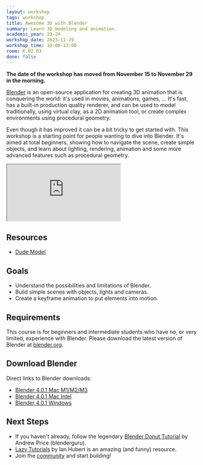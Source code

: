 ```yaml
---
layout: workshop
tags: workshop
title: Awesome 3D with Blender
summary: Learn 3D modeling and animation.
academic_year: 23-24
workshop_date: 2023-11-29
workshop_time: 10:00-13:00
room: K.02.03
done: false
---
```


**The date of the workshop has moved from November 15 to November 29 in the morning.**

[Blender](https://www.blender.org/) is an open-source application for creating 3D animation that is conquering the world: it's used in movies, animations, games, ... It's fast, has a built-in production quality renderer, and can be used to model traditionally, using virtual clay, as a 2D animation tool, or create complex environments using procedural geometry.

Even though it has improved it can be a bit tricky to get started with. This workshop is a starting point for people wanting to dive into Blender. It's aimed at total beginners, showing how to navigate the scene, create simple objects, and learn about lighting, rendering, animation and some more advanced features such as procedural geometry.

<div class="embed-responsive embed-responsive-16by9">
  <iframe class="embed-responsive-item" src="https://www.youtube.com/embed/QRqY_20ti9A"></iframe>
</div>

## Resources

- [Dude Model](https://enigmeta.s3.amazonaws.com/code-space/21-22-blender-workshop/male_standing.blend)

## Goals

- Understand the possibilities and limitations of Blender.
- Build simple scenes with objects, lights and cameras.
- Create a keyframe animation to put elements into motion.

## Requirements

This course is for beginners and intermediate students who have no, or very limited, experience with Blender. Please download the latest version of Blender at [blender.org](https://www.blender.org/).

## Download Blender

Direct links to Blender downloads:

- [Blender 4.0.1 Mac M1/M2/M3](https://codespacehelp.s3.amazonaws.com/workshops/23-24-blender-geometry-nodes/blender-4.0.1-macos-arm64.dmg)
- [Blender 4.0.1 Mac Intel](https://codespacehelp.s3.amazonaws.com/workshops/23-24-blender-geometry-nodes/blender-4.0.1-macos-x64.dmg)
- [Blender 4.0.1 Windows](https://codespacehelp.s3.amazonaws.com/workshops/23-24-blender-geometry-nodes/blender-4.0.1-windows-x64.msi)

## Next Steps

- If you haven't already, follow the legendary [Blender Donut Tutorial](https://www.youtube.com/watch?v=nIoXOplUvAw) by Andrew Price (blenderguru).
- [Lazy Tutorials](https://www.youtube.com/watch?v=U1f6NDCttUY&list=PL4Dq5VyfewIxxjzS34k2NES_PuDUIjRcY) by Ian Hubert is an amazing (and funny) resource.
- Join the [community](https://www.blender.org/community/) and start building!
